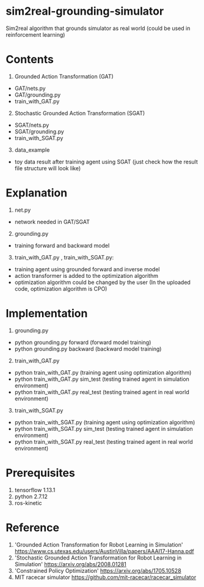 # sim2real-grounding-simulator
Sim2real algorithm that grounds simulator as real world (could be used in reinforcement learning)


# Contents
1) Grounded Action Transformation (GAT)
  - GAT/nets.py
  - GAT/grounding.py
  - train_with_GAT.py
2) Stochastic Grounded Action Transformation (SGAT)
  - SGAT/nets.py
  - SGAT/grounding.py
  - train_with_SGAT.py
3) data_example
  - toy data result after training agent using SGAT
  (just check how the result file structure will look like)


# Explanation
1) net.py
  - network needed in GAT/SGAT
2) grounding.py
  - training forward and backward model
3) train_with_GAT.py , train_with_SGAT.py: 
  - training agent using grounded forward and inverse model
  - action transformer is added to the optimization algorithm
  - optimization algorithm could be changed by the user 
  (In the uploaded code, optimization algorithm is CPO)


# Implementation
1) grounding.py
- python grounding.py forward 
(forward model training)
- python grounding.py backward
(backward model training)
2) train_with_GAT.py
- python train_with_GAT.py
(training agent using optimization algorithm)
- python train_with_GAT.py sim_test
(testing trained agent in simulation environment)
- python train_with_GAT.py real_test
(testing trained agent in real world environment)
3) train_with_SGAT.py
- python train_with_SGAT.py
(training agent using optimization algorithm)
- python train_with_SGAT.py sim_test
(testing trained agent in simulation environment)
- python train_with_SGAT.py real_test
(testing trained agent in real world environment)


# Prerequisites
1) tensorflow 1.13.1
2) python 2.7.12
3) ros-kinetic


# Reference
1) 'Grounded Action Transformation for Robot Learning in Simulation'
https://www.cs.utexas.edu/users/AustinVilla/papers/AAAI17-Hanna.pdf
2) 'Stochastic Grounded Action Transformation for Robot Learning in Simulation'
https://arxiv.org/abs/2008.01281
3) 'Constrained Policy Optimization'
https://arxiv.org/abs/1705.10528
4) MIT racecar simulator
https://github.com/mit-racecar/racecar_simulator
